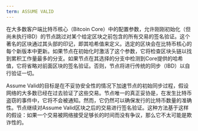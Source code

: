```yaml
---
term: ASSUME VALID
---
```


在大多数客户端比特币核心（Bitcoin Core）中的配置参数，允许刚刚初始化（但尚未执行IBD）的节点跳过对某个给定区块之前包含的所有交易的签名验证。这个著名的区块通过其头部的印记，即其哈希值来定义。选定的区块会在比特币核心的每个新版本中更新。如果节点在初始化时激活了这个参数，它将检查区块头链以找到累积工作量最多的分支。如果节点在其选择的分支中检测到Core提供的哈希值，它将省略对前面区块的签名验证。否则，节点将进行传统的同步（IBD）以自行验证一切。

Assume Valid的目标是在不妥协安全性的情况下加速节点的初始同步过程，假设网络的大多数已经在过去验证了这些交易。节点唯一的真正妥协是，在发生比特币盗窃的事件中，它将不会被通知。然而，它仍然可以确保发行的比特币数量的准确性。节点继续对Assume Valid区块之后的交易进行签名验证。这种方法基于这样的假设：如果一个交易被网络接受足够长的时间而没有争议，那么它不太可能是欺诈性的。